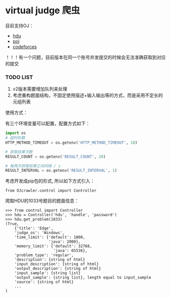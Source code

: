 # virtual judge 爬虫

目前支持OJ：

- [hdu](http://acm.hdu.edu.cn/)
- [poj](http://poj.org/)
- [codeforces](http://codeforces.com/)

！！！有一个问题，目前版本在同一个账号并发提交的时候会无法准确获取到对应的提交

### TODO LIST
1. v2版本需要增加队列来处理
2. 考虑重构题面结构，不固定使用描述+输入输出等的方式，而是采用不定长的元组列表

使用方式：

有三个环境变量可以配置，配置方式如下：
```python
import os
# 超时秒数
HTTP_METHOD_TIMEOUT = os.getenv('HTTP_METHOD_TIMEOUT', 10)

# 获取结果次数
RESULT_COUNT = os.getenv('RESULT_COUNT', 20)

# 每两次获取结果之间间隔 / s
RESULT_INTERVAL = os.getenv('RESULT_INTERVAL', 1)
```

考虑开发成pip包的形式, 所以如下方式引入：

`from OJcrawler.control import Controller`



爬取HDU的1033号题目的题面信息：
```
>>> from control import Controller
>>> hdu = Controller('hdu', 'handle', 'password')
>>> hdu.get_problem(1033)
(True, 
    {'title': 'Edge', 
    'judge_os': 'Windows', 
    'time_limit': {'default': 1000, 
                   'java': 2000}, 
    'memory_limit': {'default': 32768, 
                     'java': 65536}, 
    'problem_type': 'regular',
    'description': {string of html}
    'input_description': {string of html}
    'output_description': {string of html}
    'input_sample': {string list}
    'output_sample': {string list}, length equal to input_sample
    'source': {string of html}
    ...
)
```